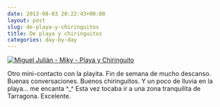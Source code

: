 ```yaml
---
date: 2013-08-03 20:22:43+00:00
layout: post
slug: de-playa-y-chiringuitos
title: De playa y chiringuitos
categories: day-by-day
---
```


[![Miguel Julián - Miky - Playa y Chiringuito](http://blog.migueljulian.com/wp-content/uploads/miguel_miky_playita_y_chiringuito-e1376431977861.jpg)](http://blog.migueljulian.com/wp-content/uploads/miguel_miky_playita_y_chiringuito-e1376431977861.jpg)



Otro mini-contacto con la playita. Fin de semana de mucho descanso. Buenas conversaciones. Buenos chiringuitos. Y un poco de lluvia en la playa... me encanta ^_^ Esta vez tocaba ir a una zona tranquilita de Tarragona. Excelente.
